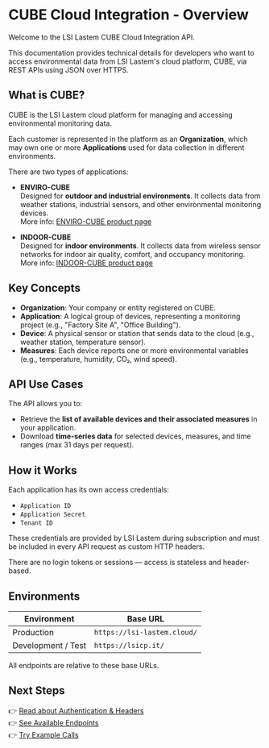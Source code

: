 # CUBE Cloud Integration - Overview

Welcome to the LSI Lastem CUBE Cloud Integration API.

This documentation provides technical details for developers who want to access environmental data from LSI Lastem's cloud platform, CUBE, via REST APIs using JSON over HTTPS.

## What is CUBE?

CUBE is the LSI Lastem cloud platform for managing and accessing environmental monitoring data.

Each customer is represented in the platform as an **Organization**, which may own one or more **Applications** used for data collection in different environments.

There are two types of applications:

- **ENVIRO-CUBE**  
  Designed for **outdoor and industrial environments**. It collects data from weather stations, industrial sensors, and other environmental monitoring devices.  
  More info: [ENVIRO-CUBE product page](https://lsi-lastem.com/products/enviro-cube/)

- **INDOOR-CUBE**  
  Designed for **indoor environments**. It collects data from wireless sensor networks for indoor air quality, comfort, and occupancy monitoring.  
  More info: [INDOOR-CUBE product page](https://lsi-lastem.com/products/indoor-cube/)

## Key Concepts

- **Organization**: Your company or entity registered on CUBE.
- **Application**: A logical group of devices, representing a monitoring project (e.g., "Factory Site A", "Office Building").
- **Device**: A physical sensor or station that sends data to the cloud (e.g., weather station, temperature sensor).
- **Measures**: Each device reports one or more environmental variables (e.g., temperature, humidity, CO₂, wind speed).

## API Use Cases

The API allows you to:

- Retrieve the **list of available devices and their associated measures** in your application.
- Download **time-series data** for selected devices, measures, and time ranges (max 31 days per request).

## How it Works

Each application has its own access credentials:

- `Application ID`
- `Application Secret`
- `Tenant ID`

These credentials are provided by LSI Lastem during subscription and must be included in every API request as custom HTTP headers.

There are no login tokens or sessions — access is stateless and header-based.

## Environments

| Environment | Base URL |
|-------------|-----------|
| Production  | `https://lsi-lastem.cloud/` |
| Development / Test | `https://lsicp.it/` |

All endpoints are relative to these base URLs.

## Next Steps

👉 [Read about Authentication & Headers](authentication.md)  
👉 [See Available Endpoints](endpoints.md)  
👉 [Try Example Calls](examples.md)  

